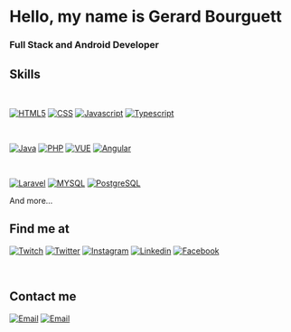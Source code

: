 <!--
**gerardbourguett/gerardbourguett** is a ✨ _special_ ✨ repository because its `README.md` (this file) appears on your GitHub profile.

Here are some ideas to get you started:

- 🔭 I’m currently working on ...
- 🌱 I’m currently learning ...
- 👯 I’m looking to collaborate on ...
- 🤔 I’m looking for help with ...
- 💬 Ask me about ...
- 📫 How to reach me: ...
- 😄 Pronouns: ...
- ⚡ Fun fact: ...
-->

# Hello, my name is Gerard Bourguett

### Full Stack and Android Developer

## Skills

</br>

[![HTML5](https://img.shields.io/badge/HTML5-E34F26?style=for-the-badge&logo=html5&logoColor=white)]()
[![CSS](https://img.shields.io/badge/CSS-239120?&style=for-the-badge&logo=css3&logoColor=white)]()
[![Javascript](https://img.shields.io/badge/JavaScript-F7DF1E?style=for-the-badge&logo=javascript&logoColor=black)]()
[![Typescript](https://img.shields.io/badge/TypeScript-007ACC?style=for-the-badge&logo=typescript&logoColor=white)]()

</br>

[![Java](https://img.shields.io/badge/Java-ED8B00?style=for-the-badge&logo=java&logoColor=white)]()
[![PHP](https://img.shields.io/badge/PHP-777BB4?style=for-the-badge&logo=php&logoColor=white)]()
[![VUE](https://img.shields.io/badge/Vue.js-35495E?style=for-the-badge&logo=vue.js&logoColor=4FC08D)]()
[![Angular](https://img.shields.io/badge/Angular-DD0031?style=for-the-badge&logo=angular&logoColor=white)]()

</br>

[![Laravel](https://img.shields.io/badge/Laravel-FF2D20?style=for-the-badge&logo=laravel&logoColor=white)]()
[![MYSQL](https://img.shields.io/badge/MySQL-00000F?style=for-the-badge&logo=mysql&logoColor=white)]()
[![PostgreSQL](https://img.shields.io/badge/PostgreSQL-316192?style=for-the-badge&logo=postgresql&logoColor=white)]()

And more...

## Find me at

[![Twitch](https://img.shields.io/badge/Twitch-vanderfondi-9146FF?style=for-the-badge&logo=twitch&logoColor=white&labelColor=101010)](https://twitch.tv/vanderfondi)
[![Twitter](https://img.shields.io/badge/Twitter-@vanderfondi-1DA1F2?style=for-the-badge&logo=twitter&logoColor=white&labelColor=101010)](https://twitter.com/vanderfondi)
[![Instagram](https://img.shields.io/badge/Instagram-@vanderfond1-E4405F?style=for-the-badge&logo=instagram&logoColor=white&labelColor=101010)](https://instagram.com/vanderfond1)
[![Linkedin](https://img.shields.io/badge/LinkedIn-Gerard_Bourguett-0077B5?style=for-the-badge&logo=linkedin&logoColor=white&labelColor=101010)](https://www.linkedin.com/in/gerard-bourguett/)
[![Facebook](https://img.shields.io/badge/Facebook-1877F2?style=for-the-badge&logo=facebook&logoColor=white&labelColor=101010)](https://www.facebook.com/caballitodospuntosabreparentes/)

</br>

## Contact me

[![Email](https://img.shields.io/badge/Gmail-D14836?style=for-the-badge&logo=gmail&logoColor=white)](mailto:gerard.bourguett@gmail.com)
[![Email](https://img.shields.io/badge/ProtonMail-8B89CC?style=for-the-badge&logo=protonmail&logoColor=white)](mailto:gabc_arsenalero@protonmail.com)
